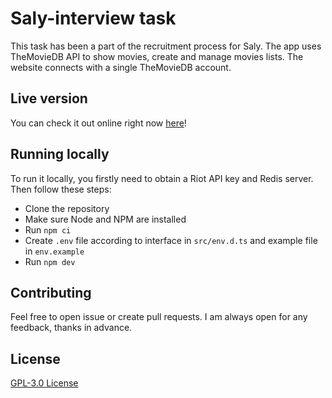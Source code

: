 # Saly-interview task

This task has been a part of the recruitment process for Saly. The app uses TheMovieDB API to show movies, create and manage movies lists. The website connects with a single TheMovieDB account.

## Live version

You can check it out online right now [here](https://stupefied-pare-658877.netlify.app/)!

## Running locally

To run it locally, you firstly need to obtain a Riot API key and Redis server. Then follow these steps:

- Clone the repository
- Make sure Node and NPM are installed
- Run `npm ci`
- Create `.env` file according to interface in `src/env.d.ts` and example file in `env.example`
- Run `npm dev`

## Contributing

Feel free to open issue or create pull requests. I am always open for any feedback, thanks in advance.

## License

[GPL-3.0 License](https://choosealicense.com/licenses/gpl-3.0/)
